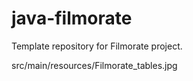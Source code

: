 # java-filmorate
Template repository for Filmorate project.

src/main/resources/Filmorate_tables.jpg
